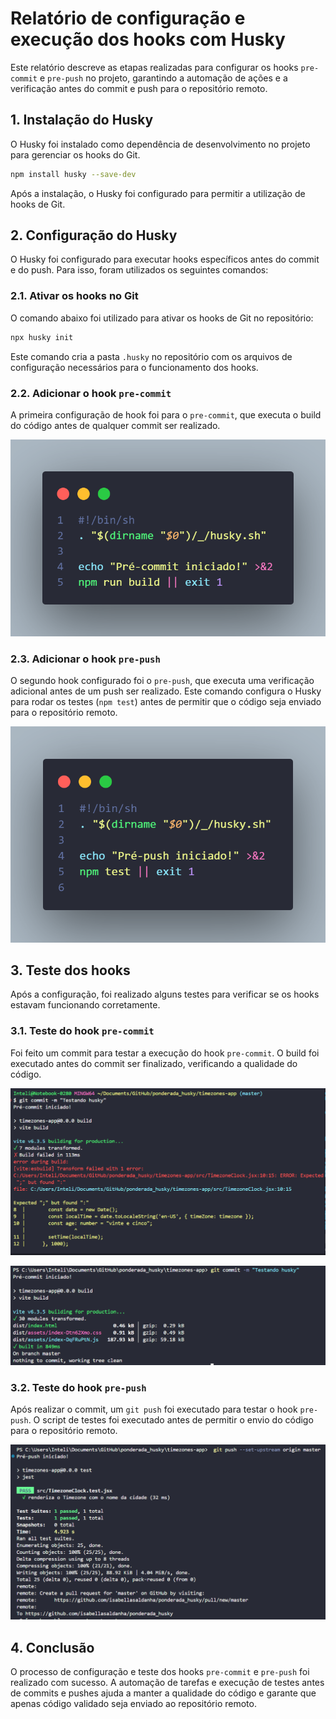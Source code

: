 # Relatório de configuração e execução dos hooks com Husky

Este relatório descreve as etapas realizadas para configurar os hooks `pre-commit` e `pre-push` no projeto, garantindo a automação de ações e a verificação antes do commit e push para o repositório remoto.

## 1. Instalação do Husky

O Husky foi instalado como dependência de desenvolvimento no projeto para gerenciar os hooks do Git.

```bash
npm install husky --save-dev
```

Após a instalação, o Husky foi configurado para permitir a utilização de hooks de Git.

## 2. Configuração do Husky

O Husky foi configurado para executar hooks específicos antes do commit e do push. Para isso, foram utilizados os seguintes comandos:

### 2.1. Ativar os hooks no Git

O comando abaixo foi utilizado para ativar os hooks de Git no repositório:

```bash
npx husky init
```

Este comando cria a pasta `.husky` no repositório com os arquivos de configuração necessários para o funcionamento dos hooks.


### 2.2. Adicionar o hook `pre-commit`

A primeira configuração de hook foi para o `pre-commit`, que executa o build do código antes de qualquer commit ser realizado.

![Pré-commit](/img/code-pre-commit.png)

### 2.3. Adicionar o hook `pre-push`

O segundo hook configurado foi o `pre-push`, que executa uma verificação adicional antes de um push ser realizado. Este comando configura o Husky para rodar os testes (`npm test`) antes de permitir que o código seja enviado para o repositório remoto.

![Pré-push](/img/code-pre-push.png)

## 3. Teste dos hooks

Após a configuração, foi realizado alguns testes para verificar se os hooks estavam funcionando corretamente.

### 3.1. Teste do hook `pre-commit`

Foi feito um commit para testar a execução do hook `pre-commit`. O build foi executado antes do commit ser finalizado, verificando a qualidade do código.

![Teste de pré-commit com erro](/img/pre-commit-erro.png)


![Teste de pré-commit com sucesso](/img/pre-commit-sucesso.png)

### 3.2. Teste do hook `pre-push`

Após realizar o commit, um `git push` foi executado para testar o hook `pre-push`. O script de testes foi executado antes de permitir o envio do código para o repositório remoto.

![Teste de pré-push](/img/pre-push.png)

## 4. Conclusão

O processo de configuração e teste dos hooks `pre-commit` e `pre-push` foi realizado com sucesso. A automação de tarefas e execução de testes antes de commits e pushes ajuda a manter a qualidade do código e garante que apenas código validado seja enviado ao repositório remoto.